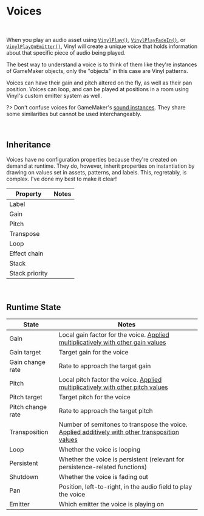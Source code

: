 # Voices

&nbsp;

When you play an audio asset using [`VinylPlay()`](Playing-Audio), [`VinylPlayFadeIn()`](Playing-Audio), or [`VinylPlayOnEmitter()`](Emitters), Vinyl will create a unique voice that holds information about that specific piece of audio being played.

The best way to understand a voice is to think of them like they're instances of GameMaker objects, only the "objects" in this case are Vinyl patterns.

Voices can have their gain and pitch altered on the fly, as well as their pan position. Voices can loop, and can be played at positions in a room using Vinyl's custom emitter system as well.

?> Don't confuse voices for GameMaker's [sound instances](https://manual.yoyogames.com/GameMaker_Language/GML_Reference/Asset_Management/Audio/audio_play_sound.htm). They share some similarities but cannot be used interchangeably.

&nbsp;

## Inheritance

Voices have no configuration properties because they're created on demand at runtime. They do, however, inherit properties on instantiation by drawing on values set in assets, patterns, and labels. This, regretably, is complex. I've done my best to make it clear!

|Property      |Notes                           |
|--------------|--------------------------------|
|Label         |                                |
|Gain          |                                |
|Pitch         |                                |
|Transpose     |                                |
|Loop          |                                |
|Effect chain  |                                |
|Stack         |                                |
|Stack priority|                                |

&nbsp;

## Runtime State

|State            |Notes                                                                                                          |
|-----------------|---------------------------------------------------------------------------------------------------------------|
|Gain             |Local gain factor for the voice. [Applied multiplicatively with other gain values](Gain)                       |
|Gain target      |Target gain for the voice                                                                                      |
|Gain change rate |Rate to approach the target gain                                                                               |
|Pitch            |Local pitch factor the voice. [Applied multiplicatively with other pitch values](Pitch)                        |
|Pitch target     |Target pitch for the voice                                                                                     |
|Pitch change rate|Rate to approach the target pitch                                                                              |
|Transposition    |Number of semitones to transpose the voice. [Applied additively with other transposition values](Transposition)|
|Loop             |Whether the voice is looping                                                                                   |
|Persistent       |Whether the voice is persistent (relevant for persistence-related functions)                                   |
|Shutdown         |Whether the voice is fading out                                                                                |
|Pan              |Position, left-to-right, in the audio field to play the voice                                                  |
|Emitter          |Which emitter the voice is playing on                                                                          |